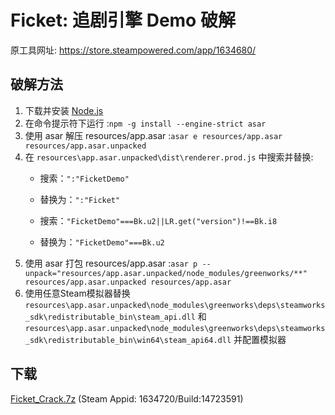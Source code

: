 # Ficket: 追剧引擎 Demo 破解 
原工具网址: https://store.steampowered.com/app/1634680/ 

## 破解方法 
1. 下载并安装 [Node.js](https://nodejs.org/) 
2. 在命令提示符下运行 :`npm -g install --engine-strict asar`
3. 使用 asar 解压 resources/app.asar :`asar e resources/app.asar resources/app.asar.unpacked`
4. 在 `resources\app.asar.unpacked\dist\renderer.prod.js` 中搜索并替换:
    * 搜索：`":"FicketDemo"`
    * 替换为：`":"Ficket"`

    * 搜索：`"FicketDemo"===Bk.u2||LR.get("version")!==Bk.i8`
    * 替换为：`"FicketDemo"===Bk.u2`
5. 使用 asar 打包 resources/app.asar :`asar p --unpack="resources/app.asar.unpacked/node_modules/greenworks/**" resources/app.asar.unpacked resources/app.asar`
6. 使用任意Steam模拟器替换 
`resources\app.asar.unpacked\node_modules\greenworks\deps\steamworks_sdk\redistributable_bin\steam_api.dll` 和
`resources\app.asar.unpacked\node_modules\greenworks\deps\steamworks_sdk\redistributable_bin\win64\steam_api64.dll` 并配置模拟器

## 下载
[Ficket_Crack.7z](https://raw.githubusercontent.com/oureveryday/FicketDemo_Crack/main/Ficket_Crack.7z)
(Steam Appid: 1634720/Build:14723591)